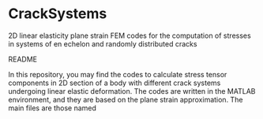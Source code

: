 # CrackSystems
2D linear elasticity plane strain FEM codes for the computation of stresses in systems of en echelon and randomly distributed cracks

README

In this repository, you may find the codes to calculate stress tensor components in 2D section of a body with different crack systems undergoing linear elastic deformation.
The codes are written in the MATLAB environment, and they are based on the plane strain approximation.
The main files are those named 
